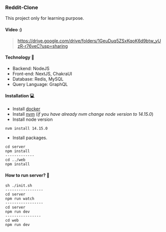 ### Reddit-Clone
This project only for learning purpose.

#### Video :)
> https://drive.google.com/drive/folders/1GeuDuq5ZSxKqoK6d9btw_yUzR-r76veC?usp=sharing

#### Technology 📶
* Backend: NodeJS
* Front-end: NextJS, ChakraUI
* Database: Redis, MySQL
* Query Language: GraphQL

#### Installation 💻
* Install [docker](https://docs.docker.com/get-docker/) 
* Install [nvm](https://github.com/nvm-sh/nvm) (_if you have already nvm change node version to 14.15.0_)
* Install node version

`
nvm install 14.15.0
`

* Install packages.

```
cd server
npm install
-------------
cd ../web
npm install
```


#### How to run server? 🏃

```
sh ./init.sh
-----------------
cd server
npm run watch
-----------------
cd server
npm run dev
----------------
cd web
npm run dev
```
